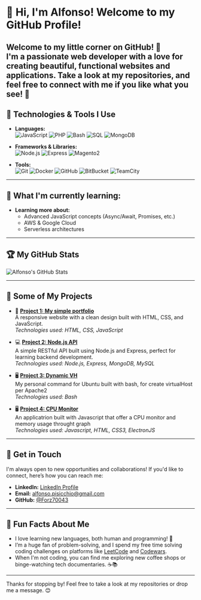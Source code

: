 # 👋 Hi, I'm Alfonso! Welcome to my GitHub Profile!

Welcome to my little corner on GitHub! 🌟  
I'm a passionate web developer with a love for creating beautiful, functional websites and applications. Take a look at my repositories, and feel free to connect with me if you like what you see! 🚀
---

## 🔧 Technologies & Tools I Use

- **Languages:**  
  ![JavaScript](https://img.shields.io/badge/-JavaScript-F7DF1E?style=flat&logo=javascript&logoColor=black)     ![PHP](https://img.shields.io/badge/-PHP-4065fa?style=flat&logo=php&logoColor=white)     ![Bash](https://img.shields.io/badge/-Bash-02050d?style=flat&logo=GNU-Bash&logoColor=white)     ![SQL](https://img.shields.io/badge/-MySQL-ef0202?style=flat&logo=MySql&logoColor=white)     ![MongoDB](https://img.shields.io/badge/-MongoDB-069324?style=flat&logo=MongoDB&logoColor=white)   

- **Frameworks & Libraries:**   
  ![Node.js](https://img.shields.io/badge/-Node.js-339933?style=flat&logo=node.js&logoColor=white)    ![Express](https://img.shields.io/badge/-Express-000000?style=flat&logo=express&logoColor=white)    ![Magento2](https://img.shields.io/badge/-Magento2-f68308?style=flat&logo=Magento2&logoColor=black) 

- **Tools:**  
  ![Git](https://img.shields.io/badge/-Git-F05032?style=flat&logo=git&logoColor=white)    ![Docker](https://img.shields.io/badge/-Docker-007ACC?style=flat&logo=docker&logoColor=white)     ![GitHub](https://img.shields.io/badge/-GitHub-181717?style=flat&logo=github&logoColor=white)      ![BitBucket](https://img.shields.io/badge/-BitBucket-f23aec?style=flat&logo=bitBucket&logoColor=white)      ![TeamCity](https://img.shields.io/badge/-TeamCity-660563?style=flat&logo=teamcity&logoColor=white)    

---

## 🌱 What I'm currently learning:

- **Learning more about:**  
  - Advanced JavaScript concepts (Async/Await, Promises, etc.)  
  - AWS & Google Cloud   
  - Serverless architectures

---

## 🏆 My GitHub Stats

![Alfonso's GitHub Stats](https://github-readme-stats.vercel.app/api?username=Forz70043&show_icons=true&hide_title=true&count_private=true&hide=prs&theme=radical)

---

## 📂 Some of My Projects

- 🚀 **[Project 1: My simple portfolio](https://github.com/Forz70043/Forz70043.github.io)**  
  A responsive website with a clean design built with HTML, CSS, and JavaScript.  
  _Technologies used: HTML, CSS, JavaScript_

- 💻 **[Project 2: Node.js API](https://github.com/Forz70043/node-api)**  
  A simple RESTful API built using Node.js and Express, perfect for learning backend development.  
  _Technologies used: Node.js, Express, MongoDB, MySQL_

- 🖥 **[Project 3: Dynamic VH](https://github.com/Forz70043/dynamicVH)**  
  My personal command for Ubuntu built with bash, for create virtualHost per Apache2  
  _Technologies used: Bash_

  
- 🖥 **[Project 4: CPU Monitor](https://github.com/Forz70043/CPU_monitor)**  
  An applicatrion built with Javascript that offer a CPU monitor and memory usage throught graph  
  _Technologies used: Javascript, HTML, CSS3, ElectronJS_

---

## 💬 Get in Touch

I'm always open to new opportunities and collaborations! If you'd like to connect, here’s how you can reach me:

- **LinkedIn:** [LinkedIn Profile](https://linkedin.com/in/alfonso)  
- **Email:** [alfonso.pisicchio@gmail.com](mailto:alfonso.pisicchio@gmail.com)  
- **GitHub:** [@Forz70043](https://github.com/Forz70043)

---

## 📖 Fun Facts About Me

- I love learning new languages, both human and programming! 💬  
- I’m a huge fan of problem-solving, and I spend my free time solving coding challenges on platforms like [LeetCode](https://leetcode.com/) and [Codewars](https://www.codewars.com/).  
- When I'm not coding, you can find me exploring new coffee shops or binge-watching tech documentaries. ☕📚

---

Thanks for stopping by! Feel free to take a look at my repositories or drop me a message. 😊  
